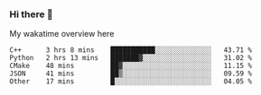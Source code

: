 ### Hi there 👋

<!--
**Jassy930/Jassy930** is a ✨ _special_ ✨ repository because its `README.md` (this file) appears on your GitHub profile.

Here are some ideas to get you started:

- 🔭 I’m currently working on ...
- 🌱 I’m currently learning ...
- 👯 I’m looking to collaborate on ...
- 🤔 I’m looking for help with ...
- 💬 Ask me about ...
- 📫 How to reach me: ...
- 😄 Pronouns: ...
- ⚡ Fun fact: ...
-->

My wakatime overview here
<!--START_SECTION:waka-->
```text
C++      3 hrs 8 mins    ███████████░░░░░░░░░░░░░░   43.71 % 
Python   2 hrs 13 mins   ███████▓░░░░░░░░░░░░░░░░░   31.02 % 
CMake    48 mins         ██▓░░░░░░░░░░░░░░░░░░░░░░   11.15 % 
JSON     41 mins         ██▒░░░░░░░░░░░░░░░░░░░░░░   09.59 % 
Other    17 mins         █░░░░░░░░░░░░░░░░░░░░░░░░   04.05 % 
```
<!--END_SECTION:waka-->
